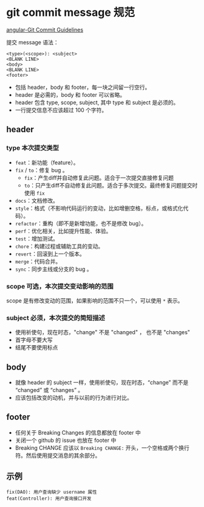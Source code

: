 # git commit message 规范

[angular-Git Commit Guidelines](https://github.com/angular/angular.js/blob/master/DEVELOPERS.md#-git-commit-guidelines)

提交 message 语法：

```text
<type>(<scope>): <subject>
<BLANK LINE>
<body>
<BLANK LINE>
<footer>
```

- 包括 header，body 和 footer，每一块之间留一行空行。
- header 是必需的，body 和 footer 可以省略。
- header 包含 type, scope, subject, 其中 type 和 subject 是必须的。
- 一行提交信息不应该超过 100 个字符。

## header

### type 本次提交类型

- `feat`：新功能（feature）。
- `fix` / `to`：修复 bug 。
  - `fix`：产生diff并自动修复此问题。适合于一次提交直接修复问题
  - `to`：只产生diff不自动修复此问题。适合于多次提交。最终修复问题提交时使用 `fix`
- `docs`：文档修改。
- `style`：格式（不影响代码运行的变动，比如增删空格，标点，或格式化代码）。
- `refactor`：重构（即不是新增功能，也不是修改 bug）。
- `perf`：优化相关，比如提升性能、体验。
- `test`：增加测试。
- `chore`：构建过程或辅助工具的变动。
- `revert`：回滚到上一个版本。
- `merge`：代码合并。
- `sync`：同步主线或分支的 bug 。

### scope 可选，本次提交变动影响的范围

scope 是有修改变动的范围，如果影响的范围不只一个，可以使用 `*` 表示。

### subject 必须，本次提交的简短描述

- 使用祈使句，现在时态，"change" 不是 "changed" ， 也不是 "changes"
- 首字母不要大写
- 结尾不要使用标点

## body

- 就像 header 的 subject 一样，使用祈使句，现在时态，“change” 而不是 “changed” 或 “changes” 。
- 应该包括改变的动机，并与以前的行为进行对比。

## footer

- 任何关于 Breaking Changes 的信息都放在 footer 中
- 关闭一个 github 的 issue 也放在 footer 中
- Breaking CHANGE 应该以 `Breaking CHANGE:` 开头，一个空格或两个换行符。然后使用提交消息的其余部分。

## 示例

```text
fix(DAO): 用户查询缺少 username 属性
feat(Controller): 用户查询接口开发
```
